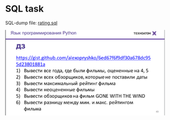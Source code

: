 # SQL task
SQL-dump file: [rating.sql](https://gist.github.com/alexopryshko/6ed67f6f9df30a678dc955d23801881a)

![task](task.png)
